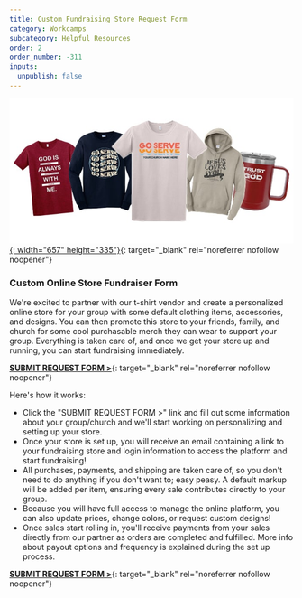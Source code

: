 ```yaml
---
title: Custom Fundraising Store Request Form
category: Workcamps
subcategory: Helpful Resources
order: 2
order_number: -311
inputs:
  unpublish: false
---
```

[![Custom Online Fundraising Store](/uploads/resources-fundraisingheader-min.jpg "Image of store products"){: width="657" height="335"}](https://form.jotform.com/topshelfprinters2010/form "Image of store products"){: target="_blank" rel="noreferrer nofollow noopener"}

### **Custom Online Store Fundraiser Form**

We're excited to partner with our t-shirt vendor and create a personalized online store for your group with some default clothing items, accessories, and designs. You can then promote this store to your friends, family, and church for some cool purchasable merch they can wear to support your group. Everything is taken care of, and once we get your store up and running, you can start fundraising immediately.

[**SUBMIT REQUEST FORM &gt;**](https://form.jotform.com/topshelfprinters2010/form){: target="_blank" rel="noreferrer nofollow noopener"}

Here's how it works:

* Click the "SUBMIT REQUEST FORM &gt;" link and fill out some information about your group/church and we'll start working on personalizing and setting up your store.
* Once your store is set up, you will receive an email containing a link to your fundraising store and login information to access the platform and start fundraising!
* All purchases, payments, and shipping are taken care of, so you don't need to do anything if you don't want to; easy peasy. A default markup will be added per item, ensuring every sale contributes directly to your group.
* Because you will have full access to manage the online platform, you can also update prices, change colors, or request custom designs!
* Once sales start rolling in, you'll receive payments from your sales directly from our partner as orders are completed and fulfilled. More info about payout options and frequency is explained during the set up process.

[**SUBMIT REQUEST FORM &gt;**](https://form.jotform.com/topshelfprinters2010/form){: target="_blank" rel="noreferrer nofollow noopener"}